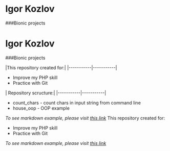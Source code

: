 # Igor Kozlov
###Bionic projects
# Igor Kozlov
###Bionic projects

|This repository created for:|
|-----------|-----------|


* Improve my PHP skill
* Practice with Git

| Repository scructure:|
|-----------|-----------|

* count_chars - count chars in input string from command line
* house_oop - OOP example

*To see markdown example, please visit [this link](http://bezumkin.ru/utils/markdown)*
This repository created for:

* Improve my PHP skill
* Practice with Git

*To see markdown example, please visit [this link](http://bezumkin.ru/utils/markdown)*
